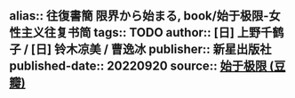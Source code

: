 alias:: 往復書簡 限界から始まる, book/始于极限-女性主义往复书简
tags:: TODO
author::  [日] 上野千鹤子 / [日] 铃木凉美 / 曹逸冰
publisher:: 新星出版社
published-date:: 20220920
source:: [始于极限 (豆瓣)](https://book.douban.com/subject/35966120/)
-